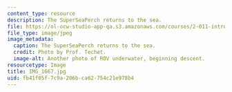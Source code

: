 ```yaml
---
content_type: resource
description: The SuperSeaPerch returns to the sea.
file: https://ol-ocw-studio-app-qa.s3.amazonaws.com/courses/2-011-introduction-to-ocean-science-and-engineering-spring-2006/fb41f05f7c9a206bca62754c21e978b4_IMG_1667.jpg
file_type: image/jpeg
image_metadata:
  caption: The SuperSeaPerch returns to the sea.
  credit: Photo by Prof. Techet.
  image-alt: Another photo of ROV underwater, beginning descent.
resourcetype: Image
title: IMG_1667.jpg
uid: fb41f05f-7c9a-206b-ca62-754c21e978b4
---
```

